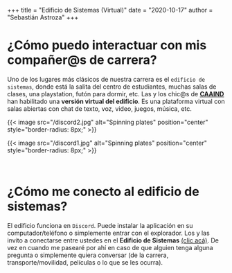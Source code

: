 +++
title = "Edificio de Sistemas (Virtual)"
date = "2020-10-17"
author = "Sebastián Astroza"
+++

# ¿Cómo puedo interactuar con mis compañer@s de carrera?

Uno de los lugares más clásicos de nuestra carrera es el `edificio de sistemas`, donde está la salita del centro de estudiantes, muchas salas de clases, una playstation, futón para dormir, etc. Las y los chic@s de **[CAAIND](https://linktr.ee/CAAIND_UdeC)** han habilitado una **versión virtual del edificio**. Es una plataforma virtual con salas abiertas con chat de texto, voz, video, juegos, música, etc.

{{< image src="/discord2.jpg" alt="Spinning plates" position="center" style="border-radius: 8px;" >}}

{{< image src="/discord1.jpg" alt="Spinning plates" position="center" style="border-radius: 8px;" >}}

&nbsp; 

# ¿Cómo me conecto al edificio de sistemas?

El edificio funciona en `Discord`. Puede instalar la aplicación en su computador/teléfono o simplemente entrar con el explorador. Los y las invito a conectarse entre ustedes en el **Edificio de Sistemas** [(clic acá)](https://www.google.com/url?q=https%3A%2F%2Fdiscord.com%2Finvite%2FfBQJy3h&sa=D). De vez en cuando me pasearé por ahí en caso de que alguien tenga alguna pregunta o simplemente quiera conversar (de la carrera, transporte/movilidad, películas o lo que se les ocurra).
